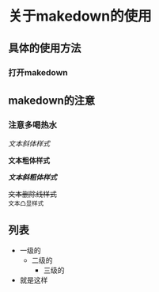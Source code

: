 # 关于makedown的使用

## 具体的使用方法

### 打开makedown

## makedown的注意

### 注意多喝热水

*文本斜体样式*

**文本粗体样式**

***文本斜粗体样式***

~~文本删除线样式~~</br>
`文本凸显样式`</br>
## 列表
* 一级的
	* 二级的
		* 三级的
* 就是这样
